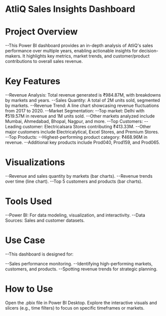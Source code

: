# AtliQ Sales Insights Dashboard
# Project Overview
--This Power BI dashboard provides an in-depth analysis of AtliQ's sales performance over multiple years, enabling actionable insights for decision-makers. It highlights key metrics, market trends, and customer/product contributions to overall sales revenue.

# Key Features
--Revenue Analysis: Total revenue generated is ₹984.87M, with breakdowns by markets and years.
--Sales Quantity: A total of 2M units sold, segmented by markets.
--Revenue Trend: A line chart showcasing revenue fluctuations from 2017 to 2020.
--Market Segmentation:
--Top market: Delhi with ₹519.57M in revenue and 1M units sold.
--Other markets analyzed include Mumbai, Ahmedabad, Bhopal, Nagpur, and more.
--Top Customers:
--Leading customer: Electricalsara Stores contributing ₹413.33M.
--Other major customers include Electricalytical, Excel Stores, and Premium Stores.
--Top Products:
--Highest-performing product category: ₹468.96M in revenue.
--Additional key products include Prod040, Prod159, and Prod065.
# Visualizations
--Revenue and sales quantity by markets (bar charts).
--Revenue trends over time (line chart).
--Top 5 customers and products (bar charts).
# Tools Used
--Power BI: For data modeling, visualization, and interactivity.
--Data Sources: Sales and customer datasets.
# Use Case
--This dashboard is designed for:

--Sales performance monitoring.
--Identifying high-performing markets, customers, and products.
--Spotting revenue trends for strategic planning.
# How to Use
Open the .pbix file in Power BI Desktop.
Explore the interactive visuals and slicers (e.g., time filters) to focus on specific timeframes or markets.
